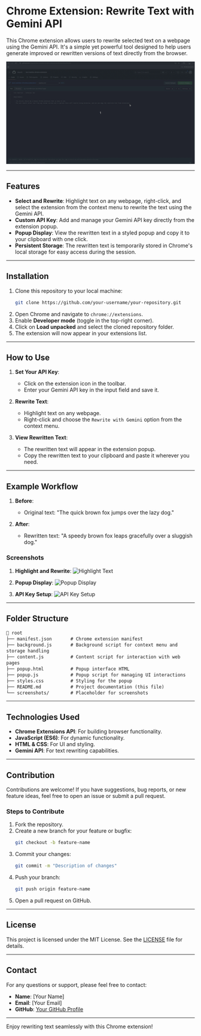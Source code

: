 # Chrome Extension: Rewrite Text with Gemini API

This Chrome extension allows users to rewrite selected text on a webpage using the Gemini API. It's a simple yet powerful tool designed to help users generate improved or rewritten versions of text directly from the browser.

![](https://github.com/vijaypd2/text-rewriter-chrome-extension/blob/main/samples/sample_run.gif)


---

## Features

- **Select and Rewrite**: Highlight text on any webpage, right-click, and select the extension from the context menu to rewrite the text using the Gemini API.
- **Custom API Key**: Add and manage your Gemini API key directly from the extension popup.
- **Popup Display**: View the rewritten text in a styled popup and copy it to your clipboard with one click.
- **Persistent Storage**: The rewritten text is temporarily stored in Chrome's local storage for easy access during the session.

---

## Installation

1. Clone this repository to your local machine:
   ```bash
   git clone https://github.com/your-username/your-repository.git
   ```
2. Open Chrome and navigate to `chrome://extensions`.
3. Enable **Developer mode** (toggle in the top-right corner).
4. Click on **Load unpacked** and select the cloned repository folder.
5. The extension will now appear in your extensions list.

---

## How to Use

1. **Set Your API Key**:
   - Click on the extension icon in the toolbar.
   - Enter your Gemini API key in the input field and save it.

2. **Rewrite Text**:
   - Highlight text on any webpage.
   - Right-click and choose the `Rewrite with Gemini` option from the context menu.

3. **View Rewritten Text**:
   - The rewritten text will appear in the extension popup.
   - Copy the rewritten text to your clipboard and paste it wherever you need.

---

## Example Workflow

1. **Before**:
   - Original text: "The quick brown fox jumps over the lazy dog."

2. **After**:
   - Rewritten text: "A speedy brown fox leaps gracefully over a sluggish dog."

### Screenshots

1. **Highlight and Rewrite**:
   ![Highlight Text](./screenshots/highlight.png)

2. **Popup Display**:
   ![Popup Display](./screenshots/popup.png)

3. **API Key Setup**:
   ![API Key Setup](./screenshots/apikey.png)

---

## Folder Structure

```
📁 root
├── manifest.json       # Chrome extension manifest
├── background.js       # Background script for context menu and storage handling
├── content.js          # Content script for interaction with web pages
├── popup.html          # Popup interface HTML
├── popup.js            # Popup script for managing UI interactions
├── styles.css          # Styling for the popup
├── README.md           # Project documentation (this file)
└── screenshots/        # Placeholder for screenshots
```

---

## Technologies Used

- **Chrome Extensions API**: For building browser functionality.
- **JavaScript (ES6)**: For dynamic functionality.
- **HTML & CSS**: For UI and styling.
- **Gemini API**: For text rewriting capabilities.

---

## Contribution

Contributions are welcome! If you have suggestions, bug reports, or new feature ideas, feel free to open an issue or submit a pull request.

### Steps to Contribute

1. Fork the repository.
2. Create a new branch for your feature or bugfix:
   ```bash
   git checkout -b feature-name
   ```
3. Commit your changes:
   ```bash
   git commit -m "Description of changes"
   ```
4. Push your branch:
   ```bash
   git push origin feature-name
   ```
5. Open a pull request on GitHub.

---

## License

This project is licensed under the MIT License. See the [LICENSE](./LICENSE) file for details.

---

## Contact

For any questions or support, please feel free to contact:

- **Name**: [Your Name]
- **Email**: [Your Email]
- **GitHub**: [Your GitHub Profile](https://github.com/your-username)

---

Enjoy rewriting text seamlessly with this Chrome extension!

